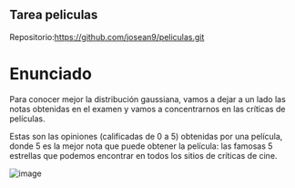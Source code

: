 ## Tarea peliculas
Repositorio:https://github.com/josean9/peliculas.git
# Enunciado
Para conocer mejor la distribución gaussiana, vamos a dejar a un lado las notas obtenidas en el examen y vamos a concentrarnos en las críticas de películas.

Estas son las opiniones (calificadas de 0 a 5) obtenidas por una película, donde 5 es la mejor nota que puede obtener la película: las famosas 5 estrellas que podemos encontrar en todos los sitios de críticas de cine.

![image](https://github.com/josean9/peliculas/assets/114728402/46a1bbb7-940a-4bc7-b589-4de458562fdf)
